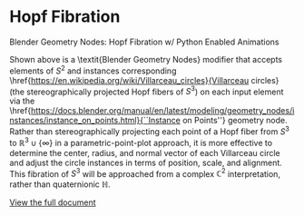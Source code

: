 # Hopf Fibration
Blender Geometry Nodes: Hopf Fibration w/ Python Enabled Animations

Shown above is a \textit{Blender Geometry Nodes} modifier that accepts elements of $S^2$ and instances corresponding \href{https://en.wikipedia.org/wiki/Villarceau_circles}{Villarceau circles} (the stereographically projected Hopf fibers of $S^3$) on each input element via the \href{https://docs.blender.org/manual/en/latest/modeling/geometry_nodes/instances/instance_on_points.html}{``Instance on Points''} geometry node. Rather than stereographically projecting each point of a Hopf fiber from $S^3$ to $\mathbb{R}^3 \cup \{\infty\}$ in a parametric-point-plot approach, it is more effective to determine the center, radius, and normal vector of each Villarceau circle and adjust the circle instances in terms of position, scale, and alignment. This fibration of $S^3$ will be approached from a complex $\mathbb{C}^2$ interpretation, rather than quaternionic $\mathbb{H}$.


[View the full document](./Nodes_Explanation.pdf)